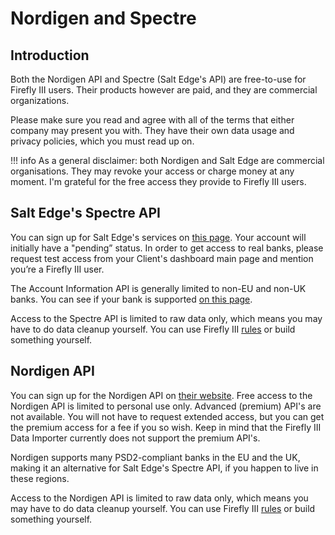 # Nordigen and Spectre

## Introduction

Both the Nordigen API and Spectre (Salt Edge's API) are free-to-use for Firefly III users. Their products however are paid, and they are commercial organizations.

Please make sure you read and agree with all of the terms that either company may present you with. They have their own data usage and privacy policies, which you must read up on.

!!! info
	As a general disclaimer: both Nordigen and Salt Edge are commercial organisations. They may revoke your access or charge money at any moment. I'm grateful for the free access they provide to Firefly III users.

## Salt Edge's Spectre API

You can sign up for Salt Edge's services on [this page](https://www.saltedge.com/client_users/sign_up). Your account will initially have a "pending” status. In order to get access to real banks, please request test access from your Client's dashboard main page and mention you’re a Firefly III user.

The Account Information API is generally limited to non-EU and non-UK banks. You can see if your bank is supported [on this page](https://www.saltedge.com/products/spectre/countries?channel%5B%5D=non_regulated).

Access to the Spectre API is limited to raw data only, which means you may have to do data cleanup yourself. You can use Firefly III [rules](../../firefly-iii/pages-and-features/rules.md) or build something yourself.

## Nordigen API

You can sign up for the Nordigen API on [their website](https://nordigen.com/en/). Free access to the Nordigen API is limited to personal use only. Advanced (premium) API's are not available. You will not have to request extended access, but you can get the premium access for a fee if you so wish. Keep in mind that the Firefly III Data Importer currently does not support the premium API's.

Nordigen supports many PSD2-compliant banks in the EU and the UK, making it an alternative for Salt Edge's Spectre API, if you happen to live in these regions.

Access to the Nordigen API is limited to raw data only, which means you may have to do data cleanup yourself. You can use Firefly III [rules](../../firefly-iii/pages-and-features/rules.md) or build something yourself.

